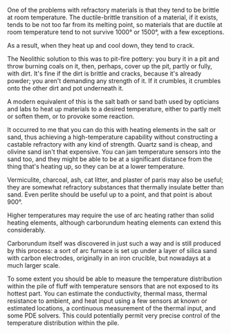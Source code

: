 One of the problems with refractory materials is that they tend to be
brittle at room temperature.  The ductile-brittle transition of a
material, if it exists, tends to be not too far from its melting
point, so materials that are ductile at room temperature tend to not
survive 1000° or 1500°, with a few exceptions.

As a result, when they heat up and cool down, they tend to crack.

The Neolithic solution to this was to pit-fire pottery: you bury it in
a pit and throw burning coals on it, then, perhaps, cover up the pit,
partly or fully, with dirt.  It's fine if the dirt is brittle and
cracks, because it's already powder; you aren't demanding any strength
of it.  If it crumbles, it crumbles onto the other dirt and pot
underneath it.

A modern equivalent of this is the salt bath or sand bath used by
opticians and labs to heat up materials to a desired temperature,
either to partly melt or soften them, or to provoke some reaction.

It occurred to me that you can do this with heating elements in the
salt or sand, thus achieving a high-temperature capability without
constructing a castable refractory with any kind of strength.  Quartz
sand is cheap, and olivine sand isn't that expensive.  You can jam
temperature sensors into the sand too, and they might be able to be at
a significant distance from the thing that's heating up, so they can
be at a lower temperature.

Vermiculite, charcoal, ash, cat litter, and plaster of paris may also
be useful; they are somewhat refractory substances that thermally
insulate better than sand.  Even perlite should be useful up to a
point, and that point is about 900°.

Higher temperatures may require the use of arc heating rather than
solid heating elements, although carborundum heating elements can
extend this considerably.

Carborundum itself was discovered in just such a way and is still
produced by this process: a sort of arc furnace is set up under a
layer of silica sand with carbon electrodes, originally in an iron
crucible, but nowadays at a much larger scale.

To some extent you should be able to measure the temperature
distribution within the pile of fluff with temperature sensors that
are not exposed to its hottest part.  You can estimate the
conductivity, thermal mass, thermal resistance to ambient, and heat
input using a few sensors at known or estimated locations, a
continuous measurement of the thermal input, and some PDE solvers.
This could potentially permit very precise control of the temperature
distribution within the pile.